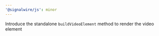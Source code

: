 ```yaml
---
'@signalwire/js': minor
---
```


Introduce the standalone `buildVideoElement` method to render the video element
